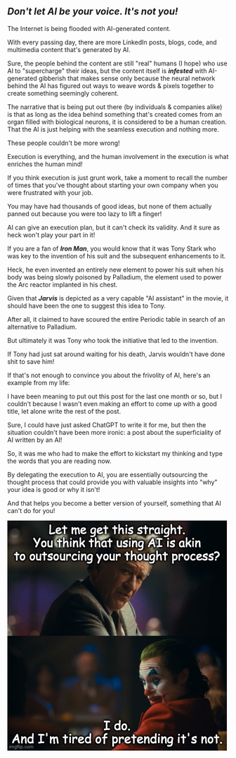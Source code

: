 ## *Don't let AI be your voice. It's not you!*

The Internet is being flooded with AI-generated content.

With every passing day, there are more LinkedIn posts, blogs, code, and multimedia content that's generated by AI.

Sure, the people behind the content are still "real" humans (I hope) who use AI to "supercharge" their ideas, but the content itself is ***infested*** with AI-generated gibberish that makes sense only because the neural network behind the AI has figured out ways to weave words & pixels together to create something seemingly coherent.

The narrative that is being put out there (by individuals & companies alike) is that as long as the idea behind something that's created comes from an organ filled with biological neurons, it is considered to be a human creation. That the AI is just helping with the seamless execution and nothing more.

These people couldn't be more wrong!

Execution is everything, and the human involvement in the execution is what enriches the human mind!

If you think execution is just grunt work, take a moment to recall the number of times that you've thought about starting your own company when you were frustrated with your job.

You may have had thousands of good ideas, but none of them actually panned out because you were too lazy to lift a finger!

AI can give an execution plan, but it can't check its validity. And it sure as heck won't play your part in it!

If you are a fan of ***Iron Man***, you would know that it was Tony Stark who was key to the invention of his suit and the subsequent enhancements to it.

Heck, he even invented an entirely new element to power his suit when his body was being slowly poisoned by Palladium, the element used to power the Arc reactor implanted in his chest.

Given that ***Jarvis*** is depicted as a very capable "AI assistant" in the movie, it should have been the one to suggest this idea to Tony.

After all, it claimed to have scoured the entire Periodic table in search of an alternative to Palladium.

But ultimately it was Tony who took the initiative that led to the invention.

If Tony had just sat around waiting for his death, Jarvis wouldn't have done shit to save him!

If that's not enough to convince you about the frivolity of AI, here's an example from my life:

I have been meaning to put out this post for the last one month or so, but I couldn't because I wasn't even making an effort to come up with a good title, let alone write the rest of the post.

Sure, I could have just asked ChatGPT to write it for me, but then the situation couldn't have been more ironic: a post about the superficiality of AI written by an AI!

So, it was me who had to make the effort to kickstart my thinking and type the words that you are reading now.

By delegating the execution to AI, you are essentially outsourcing the thought process that could provide you with valuable insights into "why" your idea is good or why it isn't!

And that helps you become a better version of yourself, something that AI can't do for you!

![Joker Murray Conversation](./joker-murray-conversation.jpg) 
